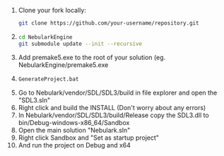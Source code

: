 1. Clone your fork locally:
   ```bash
   git clone https://github.com/your-username/repository.git
   ```
2. ```bash
   cd NebularkEngine
   git submodule update --init --recursive
   ```
3. Add premake5.exe to the root of your solution (eg. NebularkEngine/premake5.exe
4. ```bash
   GenerateProject.bat
   ```
5. Go to Nebulark/vendor/SDL/SDL3/build in file explorer and open the "SDL3.sln"
6. Right click and build the INSTALL (Don't worry about any errors)
7. In Nebulark/vendor/SDL/SDL3/build/Release copy the SDL3.dll to bin/Debug-windows-x86_64/Sandbox
8. Open the main solution "Nebulark.sln"
9. Right click Sandbox and "Set as startup project"
10. And run the project on Debug and x64

